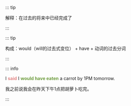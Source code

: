 ::: tip

解释：在过去的将来中已经完成了

:::


::: tip

构成：would（will的过去式变位） + have + 动词的过去分词

:::



::: info

I **<font color="#e38787">said</font>** I **<font color="#6f9d40">would have eaten</font>** a carrot by 1PM tomorrow.

我之前说我会在昨天下午1点把胡萝卜吃完。

:::





